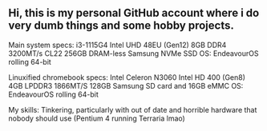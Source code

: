 ## Hi, this is my personal GitHub account where i do very dumb things and some hobby projects. 

Main system specs:
i3-1115G4
Intel UHD 48EU (Gen12)
8GB DDR4 3200MT/s CL22
256GB DRAM-less Samsung NVMe SSD
OS: EndeavourOS rolling 64-bit

Linuxified chromebook specs:
Intel Celeron N3060
Intel HD 400 (Gen8)
4GB LPDDR3 1866MT/S
128GB Samsung SD card and 16GB eMMC
OS: EndeavourOS rolling 64-bit

My skills:
Tinkering, particularly with out of date and horrible hardware that nobody should use (Pentium 4 running Terraria lmao) 
<!--
**krazyguy97/krazyguy97** is a ✨ _special_ ✨ repository because its `README.md` (this file) appears on your GitHub profile.

Here are some ideas to get you started:

- 🔭 I’m currently working on ...
- 🌱 I’m currently learning ...
- 👯 I’m looking to collaborate on ...
- 🤔 I’m looking for help with ...
- 💬 Ask me about ...
- 📫 How to reach me: ...
- 😄 Pronouns: ...
- ⚡ Fun fact: ...
-->

